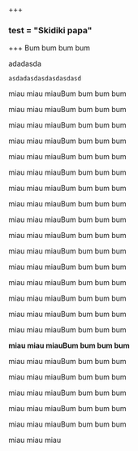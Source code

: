 +++
### test = "Skidiki papa"
+++
Bum bum bum bum

adadasda

    asdadasdasdasdasdasd

miau miau miauBum bum bum bum

miau miau miauBum bum bum bum

miau miau miauBum bum bum bum

miau miau miauBum bum bum bum

miau miau miauBum bum bum bum

miau miau miauBum bum bum bum

miau miau miauBum bum bum bum

miau miau miauBum bum bum bum

miau miau miauBum bum bum bum

miau miau miauBum bum bum bum

miau miau miauBum bum bum bum

miau miau miauBum bum bum bum

miau miau miauBum bum bum bum

miau miau miauBum bum bum bum

miau miau miauBum bum bum bum

miau miau miauBum bum bum bum

**miau miau miauBum bum bum bum**

miau miau miauBum bum bum bum

miau miau miauBum bum bum bum

miau miau miauBum bum bum bum

miau miau miauBum bum bum bum

miau miau miauBum bum bum bum

miau miau miau
